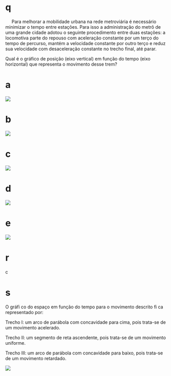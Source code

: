 # q
     Para melhorar a mobilidade urbana na rede metroviária é necessário minimizar o tempo entre estações. Para isso a administração do metrô de uma grande cidade adotou o seguinte procedimento entre duas estações: a locomotiva parte do repouso com aceleração constante por um terço do tempo de percurso, mantém a velocidade constante por outro terço e reduz sua velocidade com desaceleração constante no trecho final, até parar.

Qual é o gráfico de posição (eixo vertical) em função do tempo (eixo horizontal) que representa o movimento desse trem?

# a
![](https://firebasestorage.googleapis.com/v0/b/firebase-enemio.appspot.com/o/questoes%2F766%2F5fb8d4f9-6cbc-1c3e-fa0a-4984f1a958e5.png?alt=media\&token=5fb0ad1a-2acf-4967-a63d-2e6b5f18ac19)

# b
![](https://firebasestorage.googleapis.com/v0/b/firebase-enemio.appspot.com/o/questoes%2F766%2F89848269-a2f2-5d30-a424-5696fed6c4d7.png?alt=media\&token=33904145-ae67-4414-99cc-14b8e0efc6f8)

# c
![](https://firebasestorage.googleapis.com/v0/b/firebase-enemio.appspot.com/o/questoes%2F766%2F6d949709-2ddb-a4ba-36d0-2c94f855a00e.png?alt=media\&token=0f26de79-7d1b-455f-8898-74f5795260bf)

# d
![](https://firebasestorage.googleapis.com/v0/b/firebase-enemio.appspot.com/o/questoes%2F766%2Fa8739fa7-8f09-97e6-4abe-152943090100.png?alt=media\&token=dd9591fd-47d2-445e-82c6-46d32e74ee65)

# e
![](https://firebasestorage.googleapis.com/v0/b/firebase-enemio.appspot.com/o/questoes%2F766%2Fef6862c6-bbd1-a237-9418-fa1fb3696eb9.png?alt=media\&token=2d37f339-0ff6-4659-b151-2733ef4046e5)

# r
c

# s
O gráfi co do espaço em função do tempo para o movimento descrito fi ca representado por:

Trecho I: um arco de parábola com concavidade para cima, pois trata-se de um movimento acelerado.

Trecho II: um segmento de reta ascendente, pois trata-se de um movimento uniforme.

Trecho III: um arco de parábola com concavidade para baixo, pois trata-se de um movimento retardado.

![](https://firebasestorage.googleapis.com/v0/b/firebase-enemio.appspot.com/o/questoes%2F766%2F297ec53c-1b48-6b5d-ce77-90cd716fbc82.png?alt=media\&token=4116fccc-4e91-480c-9798-14050fd7aef4)

 
